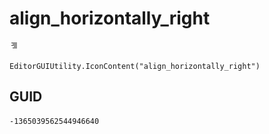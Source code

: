 # align_horizontally_right
![](/img/align_horizontally_right.png)

``` CSharp
EditorGUIUtility.IconContent("align_horizontally_right")
```
## GUID
```
-1365039562544946640
```
